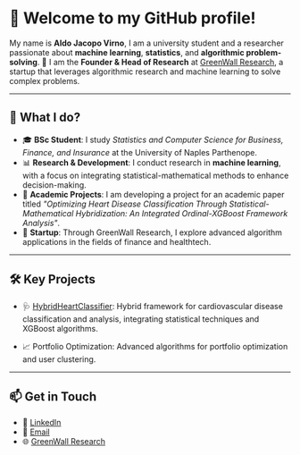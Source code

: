 # 👋 Welcome to my GitHub profile!

My name is **Aldo Jacopo Virno**, I am a university student and a researcher passionate about **machine learning**, **statistics**, and **algorithmic problem-solving**. 🌟 I am the **Founder & Head of Research** at [GreenWall Research](https://www.linkedin.com/company/greenwall-research), a startup that leverages algorithmic research and machine learning to solve complex problems.

---

## 🔬 What I do?

- 🎓 **BSc Student**: I study *Statistics and Computer Science for Business, Finance, and Insurance* at the University of Naples Parthenope.  
- 📊 **Research & Development**: I conduct research in **machine learning**, with a focus on integrating statistical-mathematical methods to enhance decision-making.  
- 🧠 **Academic Projects**: I am developing a project for an academic paper titled *"Optimizing Heart Disease Classification Through Statistical-Mathematical Hybridization: An Integrated Ordinal-XGBoost Framework Analysis"*.  
- 🚀 **Startup**: Through GreenWall Research, I explore advanced algorithm applications in the fields of finance and healthtech.  

---

## 🛠️ Key Projects

- 🩺 [HybridHeartClassifier](https://github.com/aldojacopovirno/HybridHeartClassifier): Hybrid framework for cardiovascular disease classification and analysis, integrating statistical techniques and XGBoost algorithms.

- 📈 Portfolio Optimization: Advanced algorithms for portfolio optimization and user clustering.

---

## 📫 Get in Touch

- 💼 [LinkedIn](https://www.linkedin.com/in/aldojacopovirno)  
- 📧 [Email](mailto:aldojacopo@gmail.com)
- 🌐 [GreenWall Research](https://www.linkedin.com/company/greenwall-research)
